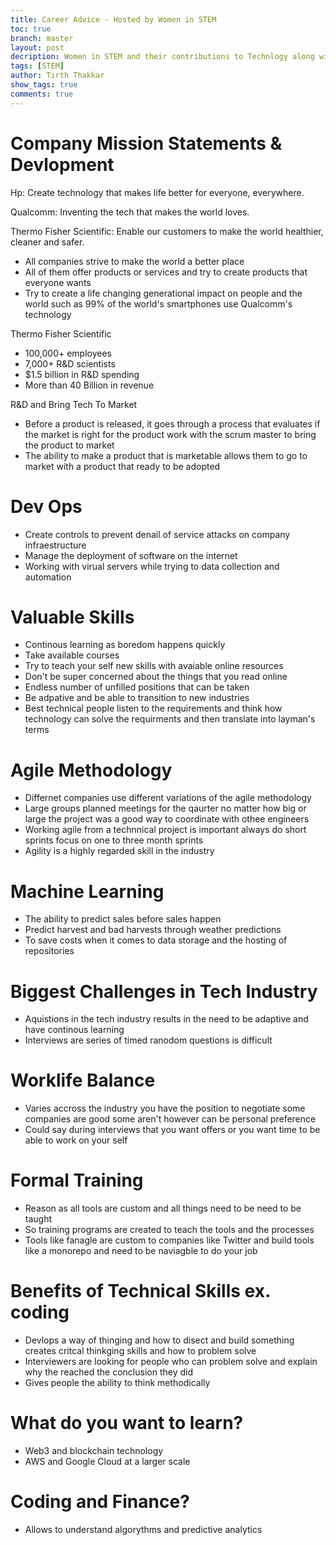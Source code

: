 ```yaml
---
title: Career Advice - Hosted by Women in STEM
toc: true
branch: master
layout: post
decription: Women in STEM and their contributions to Technlogy along with career advice and guidance. 
tags: [STEM]
author: Tirth Thakkar
show_tags: true
comments: true
---
```

# Company Mission Statements & Devlopment

Hp: Create technology that makes life better for everyone, everywhere.

Qualcomm: Inventing the tech that makes the world loves.

Thermo Fisher Scientific: Enable our customers to make the world healthier, cleaner and safer.

- All companies strive to make the world a better place
- All of them offer products or services and try to create products that everyone wants
- Try to create a life changing generational impact on people and the world such as 99% of the world's smartphones use Qualcomm's technology 

Thermo Fisher Scientific
- 100,000+ employees
- 7,000+ R&D scientists
- $1.5 billion in R&D spending
- More than 40 Billion in revenue

R&D and Bring Tech To Market
- Before a product is released, it goes through a process that evaluates if the market is right for the product work with the scrum master to bring the product to market
- The ability to make a product that is marketable allows them to go to market with a product that ready to be adopted

# Dev Ops
- Create controls to prevent denail of service attacks on company infraestructure
- Manage the deployment of software on the internet 
- Working with virual servers while trying to data collection and automation 

# Valuable Skills
- Continous learning as boredom happens quickly
- Take available courses 
- Try to teach your self new skills with avaiable online resources
- Don't be super concerned about the things that you read online 
- Endless number of unfilled positions that can be taken
- Be adpative and be able to transition to new industries
- Best technical people listen to the requirements and think how technology can solve the requirments and then translate into layman's terms

# Agile Methodology
- Differnet companies use different variations of the agile methodology
- Large groups planned meetings for the qaurter no matter how big or large the project was a good way to coordinate with othee engineers
- Working agile from a technnical project is important always do short sprints focus on one to three month sprints 
- Agility is a highly regarded skill in the industry 

# Machine Learning 
- The ability to predict sales before sales happen 
- Predict harvest and bad harvests through weather predictions
- To save costs when it comes to data storage and the hosting of repositories

# Biggest Challenges in Tech Industry
- Aquistions in the tech industry results in the need to be adaptive and have continous learning
- Interviews are series of timed ranodom questions is difficult 

# Worklife Balance
- Varies accross the industry you have the position to negotiate some companies are good some aren't however can be personal preference
- Could say during interviews that you want offers or you want time to be able to work on your self

# Formal Training
- Reason as all tools are custom and all things need to be need to be taught 
- So training programs are created to teach the tools and the processes
- Tools like fanagle are custom to companies like Twitter and build tools like a monorepo and need to be naviagble to do your job

# Benefits of Technical Skills ex. coding 
- Devlops a way of thinging and how to disect and build something creates critcal thinkging skills and how to problem solve
- Interviewers are looking for people who can problem solve and explain why the reached the conclusion they did
- Gives people the ability to think methodically

# What do you want to learn?
- Web3 and blockchain technology 
- AWS and Google Cloud at a larger scale 

# Coding and Finance?
- Allows to understand algorythms and predictive analytics
